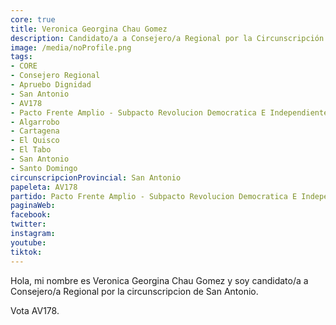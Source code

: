 ```yaml
---
core: true
title: Veronica Georgina Chau Gomez
description: Candidato/a a Consejero/a Regional por la Circunscripción de San Antonio
image: /media/noProfile.png
tags:
- CORE
- Consejero Regional
- Apruebo Dignidad
- San Antonio
- AV178
- Pacto Frente Amplio - Subpacto Revolucion Democratica E Independientes - Independientes
- Algarrobo
- Cartagena
- El Quisco
- El Tabo
- San Antonio
- Santo Domingo
circunscripcionProvincial: San Antonio
papeleta: AV178
partido: Pacto Frente Amplio - Subpacto Revolucion Democratica E Independientes - Independientes
paginaWeb:
facebook:
twitter:
instagram:
youtube:
tiktok:
---
```

Hola, mi nombre es Veronica Georgina Chau Gomez y soy candidato/a a Consejero/a Regional por la circunscripcion de San Antonio.

Vota AV178.